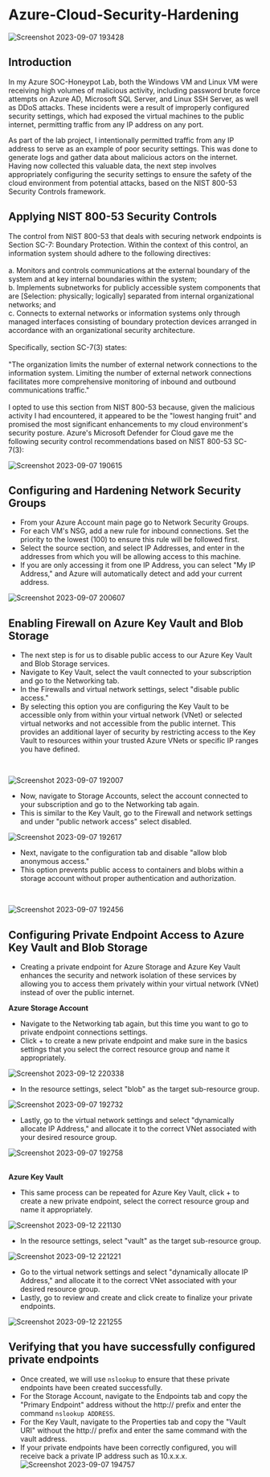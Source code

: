 # Azure-Cloud-Security-Hardening
![Screenshot 2023-09-07 193428](https://github.com/Lachiecodes/Azure-Cloud-Security-Hardening/assets/138475757/7c92f149-d82b-46a8-b688-7b5213de3727)

## Introduction
In my Azure SOC-Honeypot Lab, both the Windows VM and Linux VM were receiving high volumes of malicious activity, including password brute force attempts on Azure AD, Microsoft SQL Server, and Linux SSH Server, as well as DDoS attacks. These incidents were a result of improperly configured security settings, which had exposed the virtual machines to the public internet, permitting traffic from any IP address on any port.

As part of the lab project, I intentionally permitted traffic from any IP address to serve as an example of poor security settings. This was done to generate logs and gather data about malicious actors on the internet. Having now collected this valuable data, the next step involves appropriately configuring the security settings to ensure the safety of the cloud environment from potential attacks, based on the NIST 800-53 Security Controls framework.

## Applying NIST 800-53 Security Controls
The control from NIST 800-53 that deals with securing network endpoints is Section SC-7: Boundary Protection. Within the context of this control, an information system should adhere to the following directives:<br>
<br>
a. Monitors and controls communications at the external boundary of the system and at key internal boundaries within the system; <br>
b. Implements subnetworks for publicly accessible system components that are [Selection: physically; logically] separated from internal organizational networks; and <br>
c. Connects to external networks or information systems only through managed interfaces consisting of boundary protection devices arranged in accordance with an organizational security architecture. <br>
<br>
Specifically, section SC-7(3) states:<br>
<br>
"The organization limits the number of external network connections to the information system. Limiting the number of external network connections facilitates more comprehensive monitoring of inbound and outbound communications traffic."<br>
<br>
I opted to use this section from NIST 800-53 because, given the malicious activity I had encountered, it appeared to be the "lowest hanging fruit" and promised the most significant enhancements to my cloud environment's security posture. Azure's Microsoft Defender for Cloud gave me the following security control recommendations based on NIST 800-53 SC-7(3):


![Screenshot 2023-09-07 190615](https://github.com/Lachiecodes/Azure-Cloud-Security-Hardening/assets/138475757/88345ec8-e132-42e4-a080-a21c8dca21e6)

## Configuring and Hardening Network Security Groups
- From your Azure Account main page go to Network Security Groups.
- For each VM's NSG, add a new rule for inbound connections. Set the priority to the lowest (100) to ensure this rule will be followed first.
- Select the source section, and select IP Addresses, and enter in the addresses from which you will be allowing access to this machine.
- If you are only accessing it from one IP Address, you can select "My IP Address," and Azure will automatically detect and add your current address.<br>

![Screenshot 2023-09-07 200607](https://github.com/Lachiecodes/Azure-Cloud-Security-Hardening/assets/138475757/6fe25e75-d941-45a2-8deb-8582030414d5)


## Enabling Firewall on Azure Key Vault and Blob Storage
- The next step is for us to disable public access to our Azure Key Vault and Blob Storage services.
- Navigate to Key Vault, select the vault connected to your subscription and go to the Networking tab.
- In the Firewalls and virtual network settings, select "disable public access."
- By selecting this option you are configuring the Key Vault to be accessible only from within your virtual network (VNet) or selected virtual networks and not accessible from the public internet. This provides an additional layer of security by restricting access to the Key Vault to resources within your trusted Azure VNets or specific IP ranges you have defined.<br>
<br>

![Screenshot 2023-09-07 192007](https://github.com/Lachiecodes/Azure-Cloud-Security-Hardening/assets/138475757/7c7ec466-ab6a-40f4-97ee-05ae3ebb5b86)<br>

- Now, navigate to Storage Accounts, select the account connected to your subscription and go to the Networking tab again.
- This is similar to the Key Vault, go to the Firewall and network settings and under "public network access" select disabled.<br>

![Screenshot 2023-09-07 192617](https://github.com/Lachiecodes/Azure-Cloud-Security-Hardening/assets/138475757/e6f954d9-0954-4465-9bb9-1f8aca3216e1)<br>

- Next, navigate to the configuration tab and disable "allow blob anonymous access."
- This option prevents public access to containers and blobs within a storage account without proper authentication and authorization.<br>
<br>

  ![Screenshot 2023-09-07 192456](https://github.com/Lachiecodes/Azure-Cloud-Security-Hardening/assets/138475757/641df0f3-9e02-49f1-a9c9-a3d2e08a3b17)

## Configuring Private Endpoint Access to Azure Key Vault and Blob Storage
- Creating a private endpoint for Azure Storage and Azure Key Vault enhances the security and network isolation of these services by allowing you to access them privately within your virtual network (VNet) instead of over the public internet.

**Azure Storage Account**
- Navigate to the Networking tab again, but this time you want to go to private endpoint connections settings.
- Click + to create a new private endpoint and make sure in the basics settings that you select the correct resource group and name it appropriately.<br>

![Screenshot 2023-09-12 220338](https://github.com/Lachiecodes/Azure-Cloud-Security-Hardening/assets/138475757/be48d1c9-a8e4-4f86-bfab-92afb704469a)<br>

- In the resource settings, select "blob" as the target sub-resource group.<br>

![Screenshot 2023-09-07 192732](https://github.com/Lachiecodes/Azure-Cloud-Security-Hardening/assets/138475757/b411ba3e-cb18-46f9-8e86-62eb6e5e6ebe)<br>

- Lastly, go to the virtual network settings and select "dynamically allocate IP Address," and allocate it to the correct VNet associated with your desired resource group. <br>

![Screenshot 2023-09-07 192758](https://github.com/Lachiecodes/Azure-Cloud-Security-Hardening/assets/138475757/0992994b-9445-4476-b083-ea3c663e5e96)<br>
<br>

**Azure Key Vault**
- This same process can be repeated for Azure Key Vault, click + to create a new private endpoint, select the correct resource group and name it appropriately.<br>

![Screenshot 2023-09-12 221130](https://github.com/Lachiecodes/Azure-Cloud-Security-Hardening/assets/138475757/e0d5f1e7-be00-4173-91e0-fc39eba29a53)<br>

- In the resource settings, select "vault" as the target sub-resource group.<br>

![Screenshot 2023-09-12 221221](https://github.com/Lachiecodes/Azure-Cloud-Security-Hardening/assets/138475757/79250461-b422-49a7-8689-8b2186f30f5f)<br>

- Go to the virtual network settings and select "dynamically allocate IP Address," and allocate it to the correct VNet associated with your desired resource group.
- Lastly, go to review and create and click create to finalize your private endpoints. <br>

![Screenshot 2023-09-12 221255](https://github.com/Lachiecodes/Azure-Cloud-Security-Hardening/assets/138475757/acc35748-3fb3-439c-b63f-9aaf115410ce)<br>

## Verifying that you have successfully configured private endpoints
- Once created, we will use `nslookup` to ensure that these private endpoints have been created successfully.
- For the Storage Account, navigate to the Endpoints tab and copy the "Primary Endpoint" address without the http:// prefix and enter the command `nslookup ADDRESS`.
- For the Key Vault, navigate to the Properties tab and copy the "Vault URI" without the http:// prefix and enter the same command with the vault address.
- If your private endpoints have been correctly configured, you will receive back a private IP address such as 10.x.x.x.
![Screenshot 2023-09-07 194757](https://github.com/Lachiecodes/Azure-Cloud-Security-Hardening/assets/138475757/67de11b8-44d5-4438-a979-3d5735e2b7dd)
